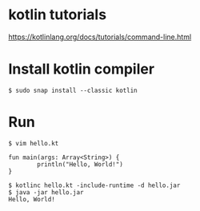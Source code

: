 # kotlin tutorials

https://kotlinlang.org/docs/tutorials/command-line.html

# Install kotlin compiler
```
$ sudo snap install --classic kotlin
```

# Run
```
$ vim hello.kt

fun main(args: Array<String>) {
        println("Hello, World!")
}

$ kotlinc hello.kt -include-runtime -d hello.jar 
$ java -jar hello.jar
Hello, World!
```